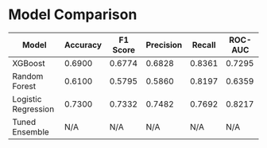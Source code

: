 # Model Comparison

| Model | Accuracy | F1 Score | Precision | Recall | ROC-AUC |
|-------|----------|----------|-----------|--------|--------|
| XGBoost | 0.6900 | 0.6774 | 0.6828 | 0.8361 | 0.7295 |
| Random Forest | 0.6100 | 0.5795 | 0.5860 | 0.8197 | 0.6359 |
| Logistic Regression | 0.7300 | 0.7332 | 0.7482 | 0.7692 | 0.8217 |
| Tuned Ensemble | N/A | N/A | N/A | N/A | N/A |
